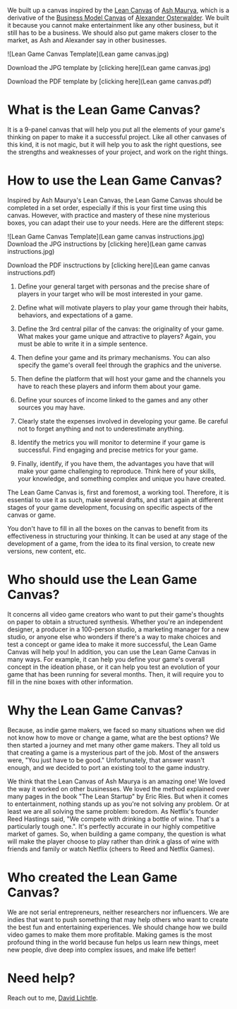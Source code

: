 
We built up a canvas inspired by the [Lean Canvas](https://leanstack.com/lean-canvas) of [Ash Maurya](https://twitter.com/ashmaurya), which is a derivative of the [Business Model Canvas](https://www.strategyzer.com/training/courses/mastering-business-testing) of [Alexander Osterwalder](https://twitter.com/AlexOsterwalder). We built it because you cannot make entertainment like any other business, but it still has to be a business.
We should also put game makers closer to the market, as Ash and Alexander say in other businesses.

![Lean Game Canvas Template](Lean game canvas.jpg)

Download the JPG template by [clicking here](Lean game canvas.jpg)

Download the PDF template by [clicking here](Lean game canvas.pdf)

# What is the Lean Game Canvas?

It is a 9-panel canvas that will help you put all the elements of your game's thinking on paper to make it a successful project.
Like all other canvases of this kind, it is not magic, but it will help you to ask the right questions, see the strengths and weaknesses of your project, and work on the right things.

# How to use the Lean Game Canvas?

Inspired by Ash Maurya's Lean Canvas, the Lean Game Canvas should be completed in a set order, especially if this is your first time using this canvas. However, with practice and mastery of these nine mysterious boxes, you can adapt their use to your needs. Here are the different steps:

![Lean Game Canvas Template](Lean game canvas instructions.jpg)
Download the JPG instructions by [clicking here](Lean game canvas instructions.jpg)

Download the PDF insctructions by [clicking here](Lean game canvas instructions.pdf)

1. Define your general target with personas and the precise share of players in your target who will be most interested in your game.

2. Define what will motivate players to play your game through their habits, behaviors, and expectations of a game.

3. Define the 3rd central pillar of the canvas: the originality of your game. What makes your game unique and attractive to players? Again, you must be able to write it in a simple sentence.

4. Then define your game and its primary mechanisms. You can also specify the game's overall feel through the graphics and the universe.

5. Then define the platform that will host your game and the channels you have to reach these players and inform them about your game.

6. Define your sources of income linked to the games and any other sources you may have.

7. Clearly state the expenses involved in developing your game. Be careful not to forget anything and not to underestimate anything.

8. Identify the metrics you will monitor to determine if your game is successful. Find engaging and precise metrics for your game.

9. Finally, identify, if you have them, the advantages you have that will make your game challenging to reproduce. Think here of your skills, your knowledge, and something complex and unique you have created.

The Lean Game Canvas is, first and foremost, a working tool. Therefore, it is essential to use it as such, make several drafts, and start again at different stages of your game development, focusing on specific aspects of the canvas or game.

You don't have to fill in all the boxes on the canvas to benefit from its effectiveness in structuring your thinking. It can be used at any stage of the development of a game, from the idea to its final version, to create new versions, new content, etc.

# Who should use the Lean Game Canvas?

It concerns all video game creators who want to put their game's thoughts on paper to obtain a structured synthesis.
Whether you're an independent designer, a producer in a 100-person studio, a marketing manager for a new studio, or anyone else who wonders if there's a way to make choices and test a concept or game idea to make it more successful, the Lean Game Canvas will help you!
In addition, you can use the Lean Game Canvas in many ways. For example, it can help you define your game's overall concept in the ideation phase, or it can help you test an evolution of your game that has been running for several months. Then, it will require you to fill in the nine boxes with other information.

# Why the Lean Game Canvas?
Because, as indie game makers, we faced so many situations when we did not know how to move or change a game, what are the best options? We then started a journey and met many other game makers. They all told us that creating a game is a mysterious part of the job. Most of the answers were, "You just have to be good." Unfortunately, that answer wasn't enough, and we decided to port an existing tool to the game industry.

We think that the Lean Canvas of Ash Maurya is an amazing one! We loved the way it worked on other businesses. We loved the method explained over many pages in the book "The Lean Startup" by Eric Ries. But when it comes to entertainment, nothing stands up as you're not solving any problem. Or at least we are all solving the same problem: boredom. As Netflix's founder Reed Hastings said, "We compete with drinking a bottle of wine. That's a particularly tough one.". It's perfectly accurate in our highly competitive market of games. So, when building a game company, the question is what will make the player choose to play rather than drink a glass of wine with friends and family or watch Netflix (cheers to Reed and Netflix Games).

# Who created the Lean Game Canvas?
We are not serial entrepreneurs, neither researchers nor influencers. We are indies that want to push something that may help others who want to create the best fun and entertaining experiences. We should change how we build video games to make them more profitable. Making games is the most profound thing in the world because fun helps us learn new things, meet new people, dive deep into complex issues, and make life better!

# Need help?

Reach out to me, [David Lichtle](mailto:david.lichtle@jwalab.com).
